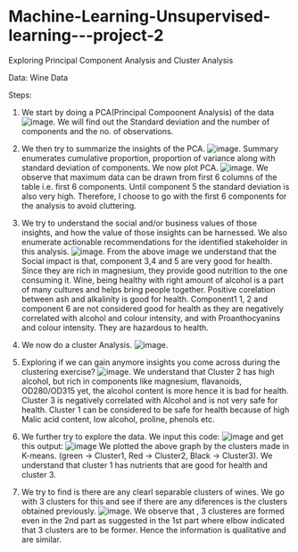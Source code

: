 # Machine-Learning-Unsupervised-learning---project-2
Exploring Principal Component Analysis and Cluster Analysis

Data: Wine Data 

Steps: 

1. We start by doing a PCA(Principal Compoonent Analysis) of the data![image](https://user-images.githubusercontent.com/128670789/228306667-33c7114f-995c-4918-a041-4758ac0b4c19.png). We will find out the Standard deviation and the number of components and the no. of observations. 

2. We then try to summarize the insights of the PCA. ![image](https://user-images.githubusercontent.com/128670789/228307048-e68321cd-9cf7-4616-8da2-6113e161a6b4.png). Summary enumerates cumulative proportion, proportion of variance along with standard deviation of components. We now plot PCA. ![image](https://user-images.githubusercontent.com/128670789/228307337-af1c6349-9b54-4b61-b57b-95e48e9787fe.png). 
We observe that maximum data can be drawn from first 6 columns  of the table i.e. first 6 components. Until component 5 the standard deviation is also very high. Therefore, I choose to go with the first 6 components for the analysis to avoid cluttering. 

3. We try to understand the social and/or business values of those insights, and how the value of those insights can be harnessed. We also enumerate actionable recommendations for the identified stakeholder in this analysis. ![image](https://user-images.githubusercontent.com/128670789/228307780-48445760-b02d-42e1-b38f-9b3dda4de5ab.png). 
From the above image we understand that the Social impact is that, component 3,4 and 5 are very good for health. Since they are rich in magnesium, they provide good nutrition to the one consuming it. Wine, being healthy with right amount of alcohol is a part of many cultures and helps bring people together. Positive corelation between ash and alkalinity is good for health. 
Component1 1, 2 and component 6 are not considered good for health as they are negatively correlated with alcohol and colour intensity, and with Proanthocyanins and colour intensity. They are hazardous to health. 

4. We now do a cluster Analysis. ![image](https://user-images.githubusercontent.com/128670789/228308487-bc1a756b-4d41-4647-8f17-fdc62ac697e6.png).

5. Exploring if we can gain anymore insights you come across during the clustering exercise? ![image](https://user-images.githubusercontent.com/128670789/228309163-b8504a10-c045-4b57-b398-fcd65a934426.png). We understand that Cluster 2 has high alcohol, but rich in components like magnesium, flavanoids, OD280/OD315 yet, the alcohol content is more hence it is bad for health. Cluster 3 is negatively correlated with Alcohol and is not very safe for health. Cluster 1 can be considered to be safe for health because of high Malic acid content, low alcohol, proline, phenols etc. 

6. We further try to explore the data. We input this code: ![image](https://user-images.githubusercontent.com/128670789/228309558-58bd1d6d-65f8-44aa-8c77-08ebc0c720c2.png) and get this output: ![image](https://user-images.githubusercontent.com/128670789/228309648-9edfe4a5-ab1d-452d-ba44-3e6512b891ef.png) We plotted the above graph by the clusters made in K-means.  (green -> Cluster1, Red -> Cluster2, Black -> Cluster3). We understand that cluster 1 has nutrients that are good for health and cluster 3. 

7. We try to find is there are any clearl separable clusters of wines. We go with 3 clusters for this and see if there are any diferences is the clusters obtained previously. ![image](https://user-images.githubusercontent.com/128670789/228310375-2a5a2f08-f4cc-47fb-ad74-823440add5e2.png). We observe that , 3 clusteres are formed even in the 2nd part as suggested in the 1st part where elbow indicated that 3 clusters are to be former. Hence the information is qualitative and are similar. 
